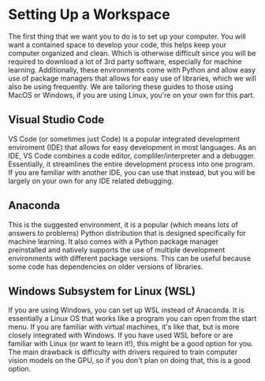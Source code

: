 # Setting Up a Workspace
The first thing that we want you to do is to set up your computer. You will want a contained space to develop your code, this helps keep your computer organized and clean. Which is otherwise difficult since you will be required to download a lot of 3rd party software, especially for machine learning. Additionally, these environments  come with Python and allow easy use of package managers that allows for easy use of libraries, which we will also be using frequently. We are tailoring these guides to those using MacOS or Windows, if you are using Linux, you're on your own for this part.

## Visual Studio Code
VS Code (or sometimes just Code) is a popular integrated development enviroment (IDE) that allows for easy development in most languages. As an IDE, VS Code combines a code editor, compliler/interpreter and a debugger. Essentially, it streamlines the entire development process into one program. If you are familiar with another IDE, you can use that instead, but you will be largely on your own for any IDE related debugging.

## Anaconda
This is the suggested environment, it is a popular (which means lots of answers to problems) Python distribution that is designed specifically for machine learning. It also comes with a Python package manager preinstalled and natively supports the use of multiple development environments with different package versions. This can be useful because some code has dependencies on older versions of libraries.

## Windows Subsystem for Linux (WSL)
If you are using Windows, you can set up WSL instead of Anaconda. It is essentially a Linux OS that works like a program you can open from the start menu. If you are familiar with virtual machines, it's like that, but is more closely integrated with Windows. If you have used WSL before or are familiar with Linux (or want to learn it!), this might be a good option for you. The main drawback is difficulty with drivers required to train computer vision models on the GPU, so if you don't plan on doing that, this is a good option.